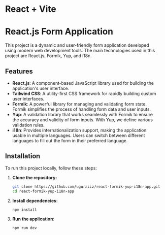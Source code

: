 # React + Vite

# React.js Form Application

This project is a dynamic and user-friendly form application developed using modern web development tools. The main technologies used in this project are React.js, Formik, Yup, and i18n.

## Features

- **React.js**: A component-based JavaScript library used for building the application's user interface.
- **Tailwind CSS**: A utility-first CSS framework for rapidly building custom user interfaces.
- **Formik**: A powerful library for managing and validating form state. Formik simplifies the process of handling form data and user inputs.
- **Yup**: A validation library that works seamlessly with Formik to ensure the accuracy and validity of form inputs. With Yup, we define various validation rules.
- **i18n**: Provides internationalization support, making the application usable in multiple languages. Users can switch between different languages to fill out the form in their preferred language.

## Installation

To run this project locally, follow these steps:

1. **Clone the repository:**
   ```bash
   git clone https://github.com/uguraziz/react-formik-yup-i18n-app.git
   cd react-formik-yup-i18n-app
   ```

2. **Install dependencies:**
   ```bash
   npm install
   ```

3. **Run the application:**
   ```bash
   npm run dev
   ```
